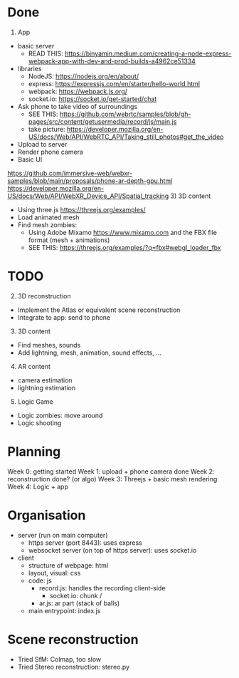 # Done

1) App
- basic server
  - READ THIS: https://binyamin.medium.com/creating-a-node-express-webpack-app-with-dev-and-prod-builds-a4962ce51334
- libraries
  - NodeJS: https://nodejs.org/en/about/
  - express: https://expressjs.com/en/starter/hello-world.html
  - webpack: https://webpack.js.org/ 
  - socket.io: https://socket.io/get-started/chat 
- Ask phone to take video of surroundings
  - SEE THIS: https://github.com/webrtc/samples/blob/gh-pages/src/content/getusermedia/record/js/main.js
  - take picture: https://developer.mozilla.org/en-US/docs/Web/API/WebRTC_API/Taking_still_photos#get_the_video
- Upload to server
- Render phone camera
- Basic UI

https://github.com/immersive-web/webxr-samples/blob/main/proposals/phone-ar-depth-gpu.html
https://developer.mozilla.org/en-US/docs/Web/API/WebXR_Device_API/Spatial_tracking
3) 3D content
- Using three.js https://threejs.org/examples/
- Load animated mesh
- Find mesh zombies:
  - Using Adobe Mixamo https://www.mixamo.com and the FBX file format (mesh + animations)
  - SEE THIS: https://threejs.org/examples/?q=fbx#webgl_loader_fbx
# TODO

2) 3D reconstruction
- Implement the Atlas or equivalent scene reconstruction
- Integrate to app: send to phone

3) 3D content
- Find meshes, sounds
- Add lightning, mesh, animation, sound effects, ...
  
4) AR content
- camera estimation
- lightning estimation

5) Logic Game
- Logic zombies: move around
- Logic shooting


# Planning

Week 0: getting started
Week 1: upload + phone camera done
Week 2: reconstruction done? (or algo)
Week 3: Threejs + basic mesh rendering
Week 4: Logic + app


# Organisation

- server (run on main computer)
  - https server (port 8443): uses express
  - websocket server (on top of https server): uses socket.io
- client
  - structure of webpage: html
  - layout, visual: css
  - code: js
    - record.js: handles the recording client-side
      - socket.io: chunk / 
    - ar.js: ar part (stack of balls)
  - main entrypoint: index.js


# Scene reconstruction


- Tried SfM: Colmap, too slow
- Tried Stereo reconstruction: stereo.py